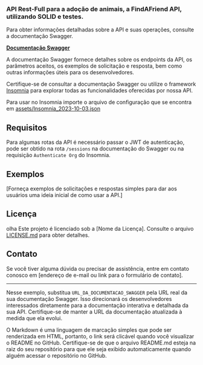 ### API Rest-Full para a adoção de animais, a FindAFriend API, utilizando SOLID e testes.

Para obter informações detalhadas sobre a API e suas operações, consulte a documentação Swagger.

[**Documentação Swagger**](https://node-ignite-chellenger-03.onrender.com/docs)

A documentação Swagger fornece detalhes sobre os endpoints da API, os parâmetros aceitos, os exemplos de solicitação e resposta, bem como outras informações úteis para os desenvolvedores.

Certifique-se de consultar a documentação Swagger ou utilize o framework [Insomnia](https://insomnia.rest/products/insomnia) para explorar todas as funcionalidades oferecidas por nossa API.

Para usar no Insomnia importe o arquivo de configuração que se encontra em [assets/Insomnia_2023-10-03.json](assets/Insomnia_2023-10-03.json)

## Requisitos

Para algumas rotas da API é necessário passar o JWT de autenticação, pode ser obtido na rota `/sessions` na documentação do Swagger ou na requisição `Authenticate Org` do Insomnia.

## Exemplos

[Forneça exemplos de solicitações e respostas simples para dar aos usuários uma ideia inicial de como usar a API.]

## Licença
olha 
Este projeto é licenciado sob a [Nome da Licença]. Consulte o arquivo [LICENSE.md](LICENSE.md) para obter detalhes.

## Contato

Se você tiver alguma dúvida ou precisar de assistência, entre em contato conosco em [endereço de e-mail ou link para o formulário de contato].

---

Nesse exemplo, substitua `URL_DA_DOCUMENTACAO_SWAGGER` pela URL real da sua documentação Swagger. Isso direcionará os desenvolvedores interessados diretamente para a documentação interativa e detalhada da sua API. Certifique-se de manter a URL da documentação atualizada à medida que ela evolui.

O Markdown é uma linguagem de marcação simples que pode ser renderizada em HTML, portanto, o link será clicável quando você visualizar o README no GitHub. Certifique-se de que o arquivo README.md esteja na raiz do seu repositório para que ele seja exibido automaticamente quando alguém acessar o repositório no GitHub.
